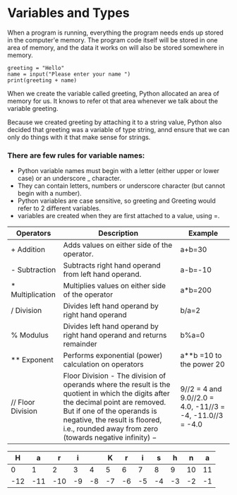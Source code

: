 # Variables and Types  
When a program is running, everything the program needs ends up stored in the computer'e memory. The program code itself will be stored in one area of memory, and the data it works on will also be stored somewhere in memory.

    greeting = "Hello" 
    name = input("Please enter your name ")
    print(greeting + name)
    
When we create the variable called greeting, Python allocated an area of memory for us. It knows to refer ot that area whenever we talk about the variable greeting.

Because we created greeting by attaching it to a string value, Python also decided that greeting was a variable of type string, annd ensure that we can only do things with it that make sense for strings.

### There are few rules for variable names:
* Python variable names must begin with a letter (either upper or lower case) or an underscore _ character.
* They can contain letters, numbers or underscore character (but cannot begin with a number).
* Python variables are case sensitive, so greeting and Greeting would refer to 2 different variables.
* variables are created when they are first attached to a value, using =.


| Operators | Description | Example |
|-----------|-------------|---------|
| + Addition | Adds values on either side of the operator. | a+b=30 |
| - Subtraction | Subtracts right hand operand from left hand operand. | a-b=-10|
| * Multiplication | Multiplies values on either side of the operator | a*b=200 |
| / Division | Divides left hand operand by right hand operand | b/a=2 |
| % Modulus | Divides left hand operand by right hand operand and returns remainder | b%a=0 |
| ** Exponent | Performs exponential (power) calculation on operators | a**b =10 to the power 20 |
| // Floor Division | 	Floor Division - The division of operands where the result is the quotient in which the digits after the decimal point are removed. But if one of the operands is negative, the result is floored, i.e., rounded away from zero (towards negative infinity) − | 9//2 = 4 and 9.0//2.0 = 4.0, -11//3 = -4, -11.0//3 = -4.0| 


| H | a | r | i |  | K | r | i | s | h | n | a |
|---|---|---|---|--|---|---|---|---|---|---|---|
| 0 | 1 | 2 | 3 | 4 | 5 | 6 | 7 | 8 | 9 | 10 | 11 |
| -12 | -11 | -10 | -9 | -8 | -7 | -6 | -5 | -4 | -3 | -2 | -1 |
